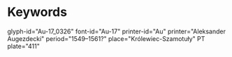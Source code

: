 # Keywords
glyph-id="Au-17_0326"
font-id="Au-17"
printer-id="Au"
printer="Aleksander Augezdecki"
period="1549–1561?"
place="Królewiec-Szamotuły"
PT plate="411"
